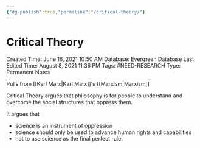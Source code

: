 ```yaml
---
{"dg-publish":true,"permalink":"/critical-theory/"}
---
```


# Critical Theory

Created Time: June 16, 2021 10:50 AM
Database: Evergreen Database
Last Edited Time: August 8, 2021 11:36 PM
Tags: #NEED-RESEARCH
Type: Permanent Notes

Pulls from [[Karl Marx\|Karl Marx]]'s [[Marxism\|Marxism]] 

Critical Theory argues that philosophy is for people to understand and overcome the social structures that oppress them. 

It argues that

- science is an instrument of oppression
- science should only be used to advance human rights and capabilities
- not to use science as the final perfect rule.